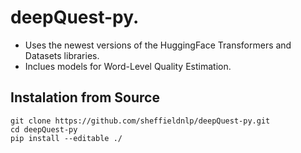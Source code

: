 # deepQuest-py. 

- Uses the newest versions of the HuggingFace Transformers and Datasets libraries.
- Inclues models for Word-Level Quality Estimation.

## Instalation from Source

```
git clone https://github.com/sheffieldnlp/deepQuest-py.git
cd deepQuest-py
pip install --editable ./
```

